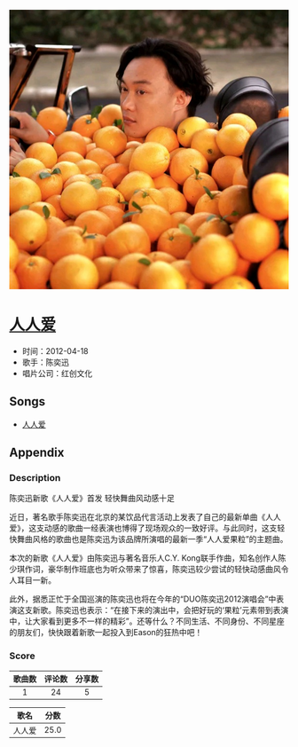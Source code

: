 <p align="center">
	<img src="imgs/人人爱.jpg" alt="album_img" />
</p>

# [人人爱](https://music.163.com/album?id=6339)

* 时间：2012-04-18
* 歌手：陈奕迅
* 唱片公司：红创文化
## Songs

* [人人爱](songs/人人爱_64078/README.md)
## Appendix

### Description

陈奕迅新歌《人人爱》首发 轻快舞曲风动感十足

近日，著名歌手陈奕迅在北京的某饮品代言活动上发表了自己的最新单曲《人人爱》，这支动感的歌曲一经表演也博得了现场观众的一致好评。与此同时，这支轻快舞曲风格的歌曲也是陈奕迅为该品牌所演唱的最新一季“人人爱果粒”的主题曲。

本次的新歌《人人爱》由陈奕迅与著名音乐人C.Y. Kong联手作曲，知名创作人陈少琪作词，豪华制作班底也为听众带来了惊喜，陈奕迅较少尝试的轻快动感曲风令人耳目一新。

此外，据悉正忙于全国巡演的陈奕迅也将在今年的“DUO陈奕迅2012演唱会”中表演这支新歌。陈奕迅也表示：“在接下来的演出中，会把好玩的‘果粒’元素带到表演中，让大家看到更多不一样的精彩”。还等什么？不同生活、不同身份、不同星座的朋友们，快快跟着新歌一起投入到Eason的狂热中吧！

### Score

|歌曲数|评论数|分享数|
|:---:|:---:|:---:|
|1|24|5|

|歌名|分数|
|:---:|:---:|
|人人爱|25.0
